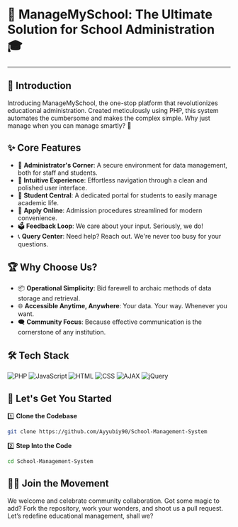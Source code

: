 # 📘 ManageMySchool: The Ultimate Solution for School Administration 🎓

<hr>

## 🎉 Introduction

Introducing ManageMySchool, the one-stop platform that revolutionizes educational administration. Created meticulously using PHP, this system automates the cumbersome and makes the complex simple. Why just manage when you can manage smartly? 🌟

## ✨ Core Features

- 🔐 **Administrator's Corner**: A secure environment for data management, both for staff and students.
- 🌟 **Intuitive Experience**: Effortless navigation through a clean and polished user interface.
- 🎒 **Student Central**: A dedicated portal for students to easily manage academic life.
- 📜 **Apply Online**: Admission procedures streamlined for modern convenience.
- 🗳 **Feedback Loop**: We care about your input. Seriously, we do!
- 📞 **Query Center**: Need help? Reach out. We're never too busy for your questions.

## 🏆 Why Choose Us?

- 📦 **Operational Simplicity**: Bid farewell to archaic methods of data storage and retrieval.
- 🌐 **Accessible Anytime, Anywhere**: Your data. Your way. Whenever you want.
- 🗨 **Community Focus**: Because effective communication is the cornerstone of any institution.

## 🛠 Tech Stack

![PHP](https://img.shields.io/badge/PHP-777BB4?style=for-the-badge&logo=php&logoColor=white)
![JavaScript](https://img.shields.io/badge/JavaScript-F7DF1E?style=for-the-badge&logo=javascript&logoColor=black)
![HTML](https://img.shields.io/badge/HTML-239120?style=for-the-badge&logo=html5&logoColor=white)
![CSS](https://img.shields.io/badge/CSS-1572B6?style=for-the-badge&logo=css3&logoColor=white)
![AJAX](https://img.shields.io/badge/AJAX-0769AD?style=for-the-badge&logo=ajax&logoColor=white)
![jQuery](https://img.shields.io/badge/jQuery-0769AD?style=for-the-badge&logo=jquery&logoColor=white)

## 🚀 Let's Get You Started

1️⃣ **Clone the Codebase**
```bash
git clone https://github.com/Ayyubiy90/School-Management-System
```

2️⃣ **Step Into the Code**
```bash
cd School-Management-System
```

## 👨‍🚀 Join the Movement

We welcome and celebrate community collaboration. Got some magic to add? Fork the repository, work your wonders, and shoot us a pull request. Let’s redefine educational management, shall we?
